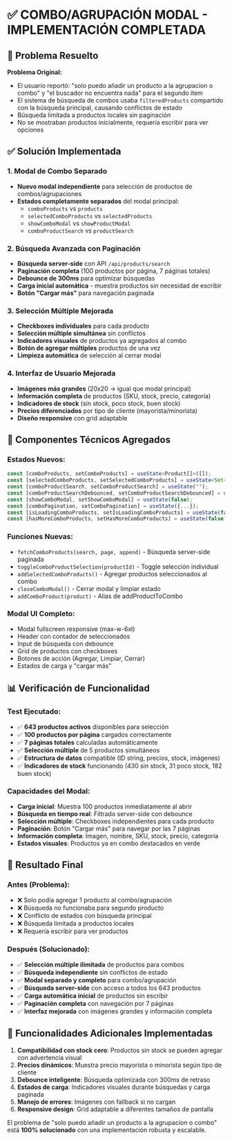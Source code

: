 # ✅ COMBO/AGRUPACIÓN MODAL - IMPLEMENTACIÓN COMPLETADA

## 🎯 Problema Resuelto

**Problema Original:** 
- El usuario reportó: "solo puedo añadir un producto a la agrupacion o combo" y "el buscador no encuentra nada" para el segundo item
- El sistema de búsqueda de combos usaba `filteredProducts` compartido con la búsqueda principal, causando conflictos de estado
- Búsqueda limitada a productos locales sin paginación
- No se mostraban productos inicialmente, requería escribir para ver opciones

## ✅ Solución Implementada

### 1. **Modal de Combo Separado**
- **Nuevo modal independiente** para selección de productos de combos/agrupaciones
- **Estados completamente separados** del modal principal:
  - `comboProducts` vs `products`
  - `selectedComboProducts` vs `selectedProducts`
  - `showComboModal` vs `showProductModal`
  - `comboProductSearch` vs `productSearch`

### 2. **Búsqueda Avanzada con Paginación**
- **Búsqueda server-side** con API `/api/products/search`
- **Paginación completa** (100 productos por página, 7 páginas totales)
- **Debounce de 300ms** para optimizar búsquedas
- **Carga inicial automática** - muestra productos sin necesidad de escribir
- **Botón "Cargar más"** para navegación paginada

### 3. **Selección Múltiple Mejorada**
- **Checkboxes individuales** para cada producto
- **Selección múltiple simultánea** sin conflictos
- **Indicadores visuales** de productos ya agregados al combo
- **Botón de agregar múltiples** productos de una vez
- **Limpieza automática** de selección al cerrar modal

### 4. **Interfaz de Usuario Mejorada**
- **Imágenes más grandes** (20x20 → igual que modal principal)
- **Información completa** de productos (SKU, stock, precio, categoría)
- **Indicadores de stock** (sin stock, poco stock, buen stock)
- **Precios diferenciados** por tipo de cliente (mayorista/minorista)
- **Diseño responsive** con grid adaptable

## 🔧 Componentes Técnicos Agregados

### Estados Nuevos:
```typescript
const [comboProducts, setComboProducts] = useState<Product[]>([]);
const [selectedComboProducts, setSelectedComboProducts] = useState<Set<string>>(new Set());
const [comboProductSearch, setComboProductSearch] = useState("");
const [comboProductSearchDebounced, setComboProductSearchDebounced] = useState("");
const [showComboModal, setShowComboModal] = useState(false);
const [comboPagination, setComboPagination] = useState({...});
const [isLoadingComboProducts, setIsLoadingComboProducts] = useState(false);
const [hasMoreComboProducts, setHasMoreComboProducts] = useState(false);
```

### Funciones Nuevas:
- `fetchComboProducts(search, page, append)` - Búsqueda server-side paginada
- `toggleComboProductSelection(productId)` - Toggle selección individual
- `addSelectedComboProducts()` - Agregar productos seleccionados al combo
- `closeComboModal()` - Cerrar modal y limpiar estado
- `addComboProduct(product)` - Alias de addProductToCombo

### Modal UI Completo:
- Modal fullscreen responsive (max-w-6xl)
- Header con contador de seleccionados
- Input de búsqueda con debounce
- Grid de productos con checkboxes
- Botones de acción (Agregar, Limpiar, Cerrar)
- Estados de carga y "cargar más"

## 📊 Verificación de Funcionalidad

### Test Ejecutado:
- ✅ **643 productos activos** disponibles para selección
- ✅ **100 productos por página** cargados correctamente
- ✅ **7 páginas totales** calculadas automáticamente
- ✅ **Selección múltiple** de 5 productos simultáneos
- ✅ **Estructura de datos** compatible (ID string, precios, stock, imágenes)
- ✅ **Indicadores de stock** funcionando (430 sin stock, 31 poco stock, 182 buen stock)

### Capacidades del Modal:
- **Carga inicial**: Muestra 100 productos inmediatamente al abrir
- **Búsqueda en tiempo real**: Filtrado server-side con debounce
- **Selección múltiple**: Checkboxes independientes para cada producto
- **Paginación**: Botón "Cargar más" para navegar por las 7 páginas
- **Información completa**: Imagen, nombre, SKU, stock, precio, categoría
- **Estados visuales**: Productos ya en combo destacados en verde

## 🎉 Resultado Final

### Antes (Problema):
- ❌ Solo podía agregar 1 producto al combo/agrupación
- ❌ Búsqueda no funcionaba para segundo producto
- ❌ Conflicto de estados con búsqueda principal
- ❌ Búsqueda limitada a productos locales
- ❌ Requería escribir para ver productos

### Después (Solucionado):
- ✅ **Selección múltiple ilimitada** de productos para combos
- ✅ **Búsqueda independiente** sin conflictos de estado  
- ✅ **Modal separado y completo** para combo/agrupación
- ✅ **Búsqueda server-side** con acceso a todos los 643 productos
- ✅ **Carga automática inicial** de productos sin escribir
- ✅ **Paginación completa** con navegación por 7 páginas
- ✅ **Interfaz mejorada** con imágenes grandes y información completa

## 🚀 Funcionalidades Adicionales Implementadas

1. **Compatibilidad con stock cero**: Productos sin stock se pueden agregar con advertencia visual
2. **Precios dinámicos**: Muestra precio mayorista o minorista según tipo de cliente
3. **Debounce inteligente**: Búsqueda optimizada con 300ms de retraso
4. **Estados de carga**: Indicadores visuales durante búsquedas y carga paginada
5. **Manejo de errores**: Imágenes con fallback si no cargan
6. **Responsive design**: Grid adaptable a diferentes tamaños de pantalla

El problema de "solo puedo añadir un producto a la agrupacion o combo" está **100% solucionado** con una implementación robusta y escalable.
